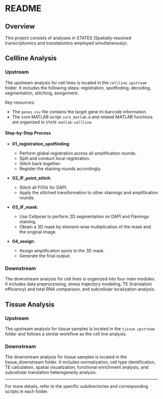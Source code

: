 # README

## Overview
This project consists of analyses in STATES (Spatially-resolved transcriptomics and translatomics employed simultaneously).

## Cellline Analysis

### Upstream
The upstream analysis for cell lines is located in the `cellline_upstream` folder. It includes the following steps: registration, spotfinding, decoding, segmentation, stitching, assignment.

Key resources:
- The `genes.csv` file contains the target gene tri-barcode information.
- The core MATLAB script `core_matlab.m` and related MATLAB functions are organized in `STATE-matlab-cellline`.

#### Step-by-Step Process
- **01_registration_spotfinding**:
  - Perform global registration across all amplification rounds.
  - Split and conduct local registration.
  - Stitch back together.
  - Register the staining rounds accordingly.

- **02_IF_point_stitch**:
  - Stitch all FOVs for DAPI.
  - Apply the stitched transformation to other stainings and amplification rounds.

- **03_IF_mask**:
  - Use Cellpose to perform 2D segmentation on DAPI and Flamingo staining.
  - Obtain a 3D mask by element-wise multiplication of the mask and the original image.

- **04_assign**:
  - Assign amplification spots to the 3D mask.
  - Generate the final output.

### Downstream 
The downstream analysis for cell lines is organized into four main modules. It includes data preprocessing, stress trajectory modeling, TE (translation efficiency) and total RNA comparison, and subcellular localization analysis.

## Tissue Analysis

### Upstream
The upstream analysis for tissue samples is located in the `tissue_upstream` folder and follows a similar workflow as the cell line analysis.

### Downstream
The downstream analysis for tissue samples is located in the tissue_downstream folder. It includes normalization, cell type identification, TE calculation, spatial visualization, functional enrichment analysis, and subcellular translation heterogeneity analysis.

---
For more details, refer to the specific subdirectories and corresponding scripts in each folder.


